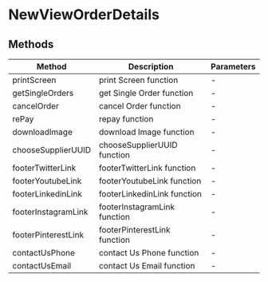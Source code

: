 # NewViewOrderDetails

## Methods

<!-- @vuese:NewViewOrderDetails:methods:start -->
|Method|Description|Parameters|
|---|---|---|
|printScreen|print Screen function|-|
|getSingleOrders|get Single Order function|-|
|cancelOrder|cancel Order function|-|
|rePay|repay function|-|
|downloadImage|download Image function|-|
|chooseSupplierUUID|chooseSupplierUUID function|-|
|footerTwitterLink|footerTwitterLink function|-|
|footerYoutubeLink|footerYoutubeLink function|-|
|footerLinkedinLink|footerLinkedinLink function|-|
|footerInstagramLink|footerInstagramLink function|-|
|footerPinterestLink|footerPinterestLink function|-|
|contactUsPhone|contact Us Phone function|-|
|contactUsEmail|contact Us Email function|-|

<!-- @vuese:NewViewOrderDetails:methods:end -->


